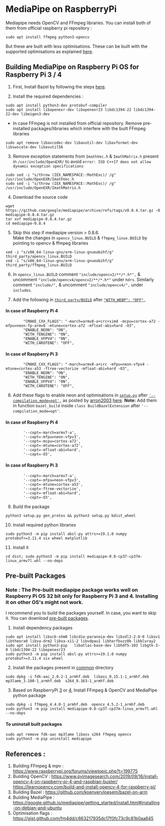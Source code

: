 # MediaPipe on RaspberryPi

Mediapipe needs OpenCV and FFmpeg libraries. You can install both of them from official raspberry pi repository :
```
sudo apt install ffmpeg python3-opencv
```
But these are built with less optimisations. These can be built with the supported optimisations as explained [here](https://github.com/superuser789/MediaPipe-on-RaspberryPi/blob/main/BuildingFFMPEG%26OpenCV.md).



## Building MediaPipe on Raspberry Pi OS for Raspberry Pi 3 / 4

1. First, Install Bazel by following the steps [here](https://github.com/koenvervloesem/bazel-on-arm).

2. Install the required dependencies :
```
sudo apt install python3-dev protobuf-compiler
sudo apt install libopenexr-dev libopenexr23 libdc1394-22 libdc1394-22-dev libeigen3-dev
```
 * In case FFmpeg is not installed from official repository. Remove pre-installed packages/libraries which interfere with the built FFmpeg libraries
```
sudo apt remove libavcodec-dev libavutil-dev libavformat-dev libswscale-dev libavutil56
```

3. Remove exception statements from  `ImathVec.h` & `ImathMatrix.h` present in `/usr/include/OpenEXR/` to avoid `error: ISO C++17 does not allow dynamic exception specifications`
```
sudo sed -i "s/throw (IEX_NAMESPACE::MathExc)/ /g" /usr/include/OpenEXR/ImathVec.h
sudo sed -i "s/throw (IEX_NAMESPACE::MathExc)/ /g" /usr/include/OpenEXR/ImathMatrix.h
```
4. Download the source code
```
wget https://github.com/google/mediapipe/archive/refs/tags/v0.8.4.tar.gz -O mediapipe-0.8.4.tar.gz
tar xvf mediapipe-0.8.4.tar.gz
cd mediapipe-0.8.4
```

5.  Skip this step if mediapipe version > 0.8.6.  <br>Make the changes in `opencv_linux.BUILD` & `ffmpeg_linux.BUILD` by pointing to opencv & ffmpeg libraries
```
sed -i "s/x86_64-linux-gnu/arm-linux-gnueabihf/g" third_party/opencv_linux.BUILD
sed -i "s/x86_64-linux-gnu/arm-linux-gnueabihf/g" third_party/ffmpeg_linux.BUILD
```

6. In `opencv_linux.BUILD` comment `"include/opencv2/**/*.h*",` & uncomment `"include/opencv4/opencv2/**/*.h*"` under `hdrs`.  Similarly comment `"include/",` & uncomment `"include/opencv4/",` under `includes`. 

7. Add the following in [`third_party/BUILD`](https://github.com/google/mediapipe/blob/master/third_party/BUILD) after [`"WITH_WEBP": "OFF",`](https://github.com/google/mediapipe/blob/master/third_party/BUILD#L115)
#### In case of Raspberry Pi 4
```
        "CMAKE_CXX_FLAGS": "-march=armv8-a+crc+simd -mcpu=cortex-a72 -mfpu=neon-fp-armv8 -mtune=cortex-a72 -mfloat-abi=hard -O3",
        "ENABLE_NEON": "ON",
        "WITH_TENGINE": "ON",
        "ENABLE_VFPV4": "ON",
        "WITH_CAROTENE": "OFF",
```

#### In case of Raspberry Pi 3
```
        "CMAKE_CXX_FLAGS": "-march=armv8-a+crc -mfpu=neon-vfpv4 -mtune=cortex-a53 -ftree-vectorize -mfloat-abi=hard -O3",
        "ENABLE_NEON": "ON",
        "WITH_TENGINE": "ON",
        "ENABLE_VFPV4": "ON",
        "WITH_CAROTENE": "OFF",
```
8. Add these flags to enable neon and optimisations in [`setup.py`](https://github.com/google/mediapipe/blob/master/setup.py) after [`'--compilation_mode=opt',`](https://github.com/google/mediapipe/blob/master/setup.py#L301) as posted by [arron2003]( https://github.com/arron2003) [here](https://github.com/google/mediapipe/issues/1629#issuecomment-814599336).
  <b>Note:</b> Add them in function `bazel_build` inside `class BuildBazelExtension` after `'--compilation_mode=opt'`.
#### In case of Raspberry Pi 4
```
        '--copt=-march=armv7-a',
        '--copt=-mfpu=neon-vfpv3',
        '--copt=-mcpu=cortex-a72',
        '--copt=-mtune=cortex-a72',
        '--copt=-mfloat-abi=hard',
        '--copt=-O3',
```
#### In case of Raspberry Pi 3
```
        '--copt=-march=armv7-a',
        '--copt=-mfpu=neon-vfpv3',
        '--copt=-mtune=cortex-a53',
        '--copt=-ftree-vectorize',
        '--copt=-mfloat-abi=hard',
        '--copt=-O3',
```

9. Build the package
```
python3 setup.py gen_protos && python3 setup.py bdist_wheel
```
10. Install required python libraries
```
sudo python3 -m pip install absl-py attrs>=19.1.0 numpy protobuf>=3.11.4 six wheel matplotlib
```
11. Install it
```
cd dist; sudo python3 -m pip install mediapipe-0.8-cp37-cp37m-linux_armv7l.whl --no-deps
```

## Pre-built Packages
### Note : The Pre-built mediapipe package works well on Raspberry Pi OS 32 bit only for Raspberry Pi 3 and 4. Installing it on other OS's might not work.

I recommend you to build the packages yourself.
In case, you want to skip it. You can download [pre-built packages](https://github.com/superuser789/MediaPipe-on-RaspberryPi).
1. Install dependency packages 
```
sudo apt install libxcb-shm0 libcdio-paranoia-dev libsdl2-2.0-0 libxv1  libtheora0 libva-drm2 libva-x11-2 libvdpau1 libharfbuzz0b libbluray2
sudo apt install python3-pip   libatlas-base-dev libhdf5-103 libgtk-3-0 libdc1394-22 libopenexr23
sudo python3 -m pip install absl-py attrs>=19.1.0 numpy protobuf>=3.11.4 six wheel
```
2. Install the packages present in [common](https://github.com/superuser789/MediaPipe-on-RaspberryPi/tree/main/common) directory
```
sudo dpkg -i fdk-aac_2.0.2-1_armhf.deb  libass_0.15.1-1_armhf.deb  mp3lame_3.100-1_armhf.deb  x264_0.163-1_armhf.deb
```
3. Based on RaspberryPi [3](https://github.com/superuser789/MediaPipe-on-RaspberryPi/tree/main/RPi%203) or [4](https://github.com/superuser789/MediaPipe-on-RaspberryPi/tree/main/RPi%204), Install FFmpeg & OpenCV and MediaPipe python package
```
sudo dpkg -i ffmpeg_4.4.0-1_armhf.deb  opencv_4.5.2-1_armhf.deb
sudo python3 -m pip install mediapipe-0.8-cp37-cp37m-linux_armv7l.whl  --no-deps
```
#### To uninstall built packages
```
sudo apt remove fdk-aac mp3lame libass x264 ffmpeg opencv
sudo python3 -m pip uninstall mediapipe
```



## References :

1. Building FFmpeg & mpv : https://www.raspberrypi.org/forums/viewtopic.php?t=199775
2. Building OpenCV : https://www.pyimagesearch.com/2019/09/16/install-opencv-4-on-raspberry-pi-4-and-raspbian-buster/  https://learnopencv.com/build-and-install-opencv-4-for-raspberry-pi/
4. Building Bazel : https://github.com/koenvervloesem/bazel-on-arm
5. Building MediaPipe : https://google.github.io/mediapipe/getting_started/install.html#installing-on-debian-and-ubuntu
6. Optimisation flags : https://gist.github.com/fm4dd/c663217935dc17f0fc73c9c81b0aa845
#
